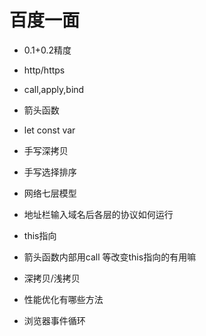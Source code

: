 #  百度一面

- 0.1+0.2精度

- http/https

- call,apply,bind

- 箭头函数

- let const var

- 手写深拷贝

- 手写选择排序

- 网络七层模型

- 地址栏输入域名后各层的协议如何运行

- this指向
  
- 箭头函数内部用call 等改变this指向的有用嘛
  
- 深拷贝/浅拷贝

- 性能优化有哪些方法

- 浏览器事件循环

  